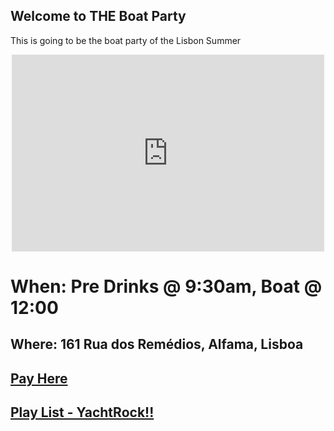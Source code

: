 ## Welcome to THE Boat Party 


This is going to be the boat party of the Lisbon Summer 

<p align = "center">
<iframe width="500" height="315"
src="https://www.youtube.com/embed/MUQfKFzIOeU" 
frameborder="0" 
allow="accelerometer; autoplay; encrypted-media; gyroscope; picture-in-picture" 
allowfullscreen></iframe>
</p>



# When: Pre Drinks @ 9:30am, Boat @ 12:00
## Where: 161 Rua dos Remédios, Alfama, Lisboa

## [Pay Here](https://revolut.me/r/qV9mf0fdMF)


## [Play List - YachtRock!!](https://open.spotify.com/playlist/37i9dQZF1DXb3m918yXHxA)


